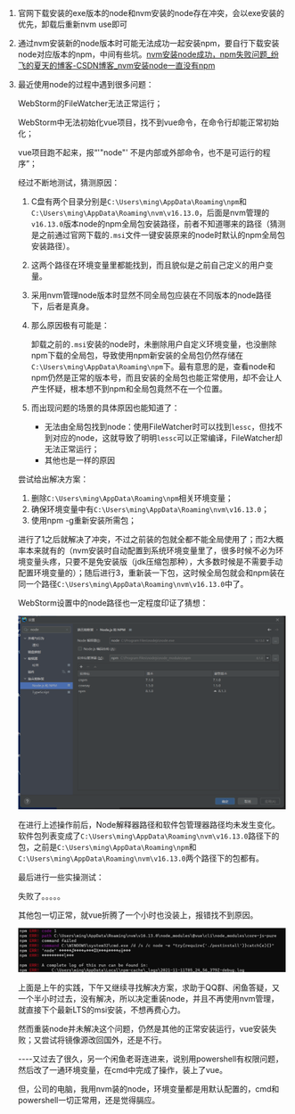 1. 官网下载安装的exe版本的node和nvm安装的node存在冲突，会以exe安装的优先，卸载后重新nvm use即可

2. 通过nvm安装新的node版本时可能无法成功一起安装npm，要自行下载安装node对应版本的npm，中间有些坑。[nvm安装node成功，npm失败问题_纷飞的夏天的博客-CSDN博客_nvm安装node一直没有npm](https://blog.csdn.net/fenfeidexiatian/article/details/96993384)

3. 最近使用node的过程中遇到很多问题：

   WebStorm的FileWatcher无法正常运行；

   WebStorm中无法初始化vue项目，找不到vue命令，在命令行却能正常初始化；

   vue项目跑不起来，报“'"node"' 不是内部或外部命令，也不是可运行的程序”；

   经过不断地测试，猜测原因：

   1. C盘有两个目录分别是`C:\Users\ming\AppData\Roaming\npm`和`C:\Users\ming\AppData\Roaming\nvm\v16.13.0`，后面是nvm管理的`v16.13.0`版本node的npm全局包安装路径，前者不知道哪来的路径（猜测是之前通过官网下载的`.msi`文件一键安装原来的node时默认的npm全局包安装路径）。

   2. 这两个路径在环境变量里都能找到，而且貌似是之前自己定义的用户变量。

   3. 采用nvm管理node版本时显然不同全局包应装在不同版本的node路径下，后者是真身。

   4. 那么原因极有可能是：

      卸载之前的`.msi`安装的node时，未删除用户自定义环境变量，也没删除npm下载的全局包，导致使用npm新安装的全局包仍然存储在`C:\Users\ming\AppData\Roaming\npm`下。最有意思的是，查看node和npm仍然是正常的版本号，而且安装的全局包也能正常使用，却不会让人产生怀疑，根本想不到npm和全局包竟然不在一个位置。

   5. 而出现问题的场景的具体原因也能知道了：

      - 无法由全局包找到node：使用FileWatcher时可以找到`lessc`，但找不到对应的node，这就导致了明明`lessc`可以正常编译，FileWatcher却无法正常运行；
      - 其他也是一样的原因

   尝试给出解决方案：

   1. 删除`C:\Users\ming\AppData\Roaming\npm`相关环境变量；
   2. 确保环境变量中有`C:\Users\ming\AppData\Roaming\nvm\v16.13.0`；
   3. 使用npm -g重新安装所需包；

   进行了1之后就解决了冲突，不过之前装的包就全都不能全局使用了；而2大概率本来就有的（nvm安装时自动配置到系统环境变量里了，很多时候不必为环境变量头疼，只要不是免安装版（jdk压缩包那种），大多数时候是不需要手动配置环境变量的）；随后进行3，重新装一下包，这时候全局包就会和npm装在同一个路径`C:\Users\ming\AppData\Roaming\nvm\v16.13.0`中了。

   WebStorm设置中的node路径也一定程度印证了猜想：

   <img src="src\ws设置中的node路径.png" style="zoom: 67%;" />

   在进行上述操作前后，Node解释器路径和软件包管理器路径均未发生变化。软件包列表变成了`C:\Users\ming\AppData\Roaming\nvm\v16.13.0`路径下的包，之前是`C:\Users\ming\AppData\Roaming\npm`和`C:\Users\ming\AppData\Roaming\nvm\v16.13.0`两个路径下的包都有。

   最后进行一些实操测试：

   失败了。。。。。

   其他包一切正常，就vue折腾了一个小时也没装上，报错找不到原因。

   ![](src\npm安装vue报错.png)
   
   上面是上午的实践，下午又继续寻找解决方案，求助于QQ群、闲鱼答疑，又一个半小时过去，没有解决，所以决定重装node，并且不再使用nvm管理，就直接下个最新LTS的msi安装，不想再费心力。
   
   然而重装node并未解决这个问题，仍然是其他的正常安装运行，vue安装失败；又尝试将镜像源改回国外，还是不行。
   
   ----又过去了很久，另一个闲鱼老哥连进来，说别用powershell有权限问题，然后改了一通环境变量，在cmd中完成了操作，装上了vue。
   
   但，公司的电脑，我用nvm装的node，环境变量都是用默认配置的，cmd和powershell一切正常用，还是觉得膈应。